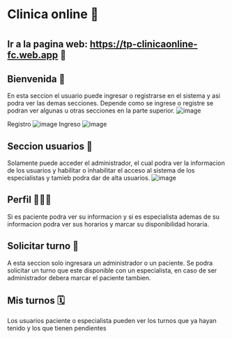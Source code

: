 <h1>Clinica online 🏨<h1/>

  
## Ir a la pagina web: https://tp-clinicaonline-fc.web.app 🚀

## Bienvenida 🏥
En esta seccion el usuario puede ingresar o registrarse en el sistema y asi podra ver las demas secciones.
Depende como se ingrese o registre se podran ver algunas u otras secciones en la parte superior.
  ![image](https://user-images.githubusercontent.com/60653223/172782999-f8ce422e-74ec-4572-b5c2-8504c5a1f6eb.png)

Registro
  ![image](https://user-images.githubusercontent.com/60653223/172784032-974496a7-7b2c-46d5-a3ae-3dcc0b79ba5e.png)
Ingreso
  ![image](https://user-images.githubusercontent.com/60653223/172784152-4e7bc8d1-f9c0-4af1-9986-a6fdfcaead38.png)



## Seccion usuarios 👥
Solamente puede acceder el administrador, el cual podra ver la informacion de los usuarios y habilitar o inhabilitar el acceso al sistema de los especialistas y tamieb podra dar de alta usuarios.
![image](https://user-images.githubusercontent.com/60653223/172783658-48684c2e-fc0c-42de-812c-5916aa2ee402.png)


## Perfil 👨🏽‍🦱
Si es paciente podra ver su informacion y si es especialista ademas de su informacion podra ver sus horarios y marcar su disponibilidad horaria.


## Solicitar turno 📝

A esta seccion solo ingresara un administrador o un paciente. Se podra solicitar un turno que este disponible con un especialista, en caso de ser administrador debera marcar el paciente tambien.


## Mis turnos 🗓️
Los usuarios paciente o especialista pueden ver los turnos que ya hayan tenido y los que tienen pendientes

